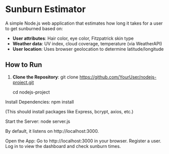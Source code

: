 # Sunburn Estimator

A simple Node.js web application that estimates how long it takes for a user to get sunburned based on:

- **User attributes**: Hair color, eye color, Fitzpatrick skin type
- **Weather data**: UV index, cloud coverage, temperature (via WeatherAPI)
- **User location**: Uses browser geolocation to determine latitude/longitude

## How to Run

1. **Clone the Repository**:
   git clone https://github.com/YourUser/nodejs-project.git

   cd nodejs-project

Install Dependencies:
  npm install

(This should install packages like Express, bcrypt, axios, etc.)

Start the Server:
  node server.js

By default, it listens on http://localhost:3000.

Open the App:
Go to http://localhost:3000 in your browser.
Register a user.
Log in to view the dashboard and check sunburn times.

